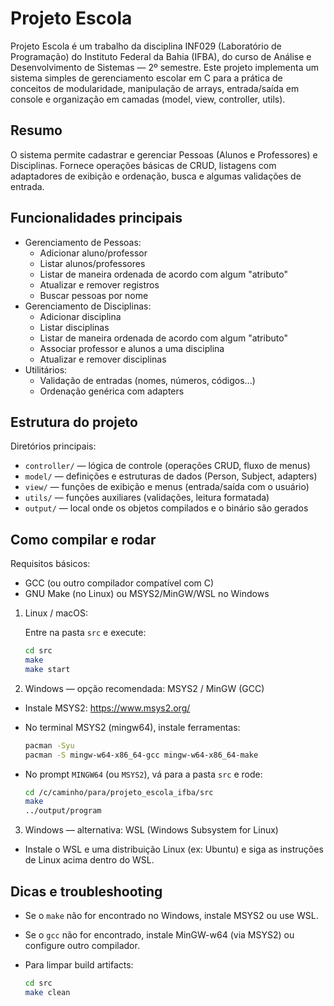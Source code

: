# Projeto Escola

Projeto Escola é um trabalho da disciplina INF029 (Laboratório de Programação) do Instituto Federal da Bahia (IFBA), do curso de Análise e Desenvolvimento de Sistemas — 2º semestre. Este projeto implementa um sistema simples de gerenciamento escolar em C para a prática de conceitos de modularidade, manipulação de arrays, entrada/saída em console e organização em camadas (model, view, controller, utils).

## Resumo

O sistema permite cadastrar e gerenciar Pessoas (Alunos e Professores) e Disciplinas. Fornece operações básicas de CRUD, listagens com adaptadores de exibição e ordenação, busca e algumas validações de entrada.

## Funcionalidades principais

- Gerenciamento de Pessoas:
  - Adicionar aluno/professor
  - Listar alunos/professores
  - Listar de maneira ordenada de acordo com algum "atributo"
  - Atualizar e remover registros
  - Buscar pessoas por nome
- Gerenciamento de Disciplinas:
  - Adicionar disciplina
  - Listar disciplinas
  - Listar de maneira ordenada de acordo com algum "atributo"
  - Associar professor e alunos a uma disciplina
  - Atualizar e remover disciplinas
- Utilitários:
  - Validação de entradas (nomes, números, códigos...)
  - Ordenação genérica com adapters

## Estrutura do projeto

Diretórios principais:

- `controller/` — lógica de controle (operações CRUD, fluxo de menus)
- `model/` — definições e estruturas de dados (Person, Subject, adapters)
- `view/` — funções de exibição e menus (entrada/saída com o usuário)
- `utils/` — funções auxiliares (validações, leitura formatada)
- `output/` — local onde os objetos compilados e o binário são gerados

## Como compilar e rodar

Requisitos básicos:

- GCC (ou outro compilador compatível com C)
- GNU Make (no Linux) ou MSYS2/MinGW/WSL no Windows

1. Linux / macOS:

   Entre na pasta `src` e execute:

   ```bash
   cd src
   make
   make start
   ```

2. Windows — opção recomendada: MSYS2 / MinGW (GCC)

- Instale MSYS2: https://www.msys2.org/
- No terminal MSYS2 (mingw64), instale ferramentas:

  ```bash
  pacman -Syu
  pacman -S mingw-w64-x86_64-gcc mingw-w64-x86_64-make
  ```

- No prompt `MINGW64` (ou `MSYS2`), vá para a pasta `src` e rode:

  ```bash
  cd /c/caminho/para/projeto_escola_ifba/src
  make
  ../output/program
  ```

3. Windows — alternativa: WSL (Windows Subsystem for Linux)

- Instale o WSL e uma distribuição Linux (ex: Ubuntu) e siga as instruções de Linux acima dentro do WSL.

## Dicas e troubleshooting

- Se o `make` não for encontrado no Windows, instale MSYS2 ou use WSL.
- Se o `gcc` não for encontrado, instale MinGW-w64 (via MSYS2) ou configure outro compilador.
- Para limpar build artifacts:

  ```bash
  cd src
  make clean
  ```
